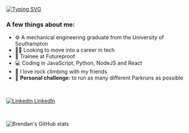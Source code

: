 [![Typing SVG](https://readme-typing-svg.demolab.com?font=Fira+Code&weight=500&pause=1000&color=4078C0&width=435&lines=Hi+my+name+is+Brendan)](https://git.io/typing-svg)

### A few things about me:
- ⚙️ A mechanical engineering graduate from the University of Southampton
- 🧑‍💻 Looking to move into a career in tech
- 📑 Trainee at Futureproof 
- 💻 Coding in JavaScript, Python, NodeJS and React
- 🧗 I love rock climbing with my friends
- 🏃 **Personal challenge:** to run as many different Parkruns as possible

<br>

[![Linkedin](https://i.stack.imgur.com/gVE0j.png) LinkedIn](https://www.linkedin.com/in/brendan-joseph-geoghegan-b03224252/)

<br>

![Brendan's GitHub stats](https://github-readme-stats.vercel.app/api?username=Brendan-Geoghegan&hide=contribs,prs&theme=github_dark)


